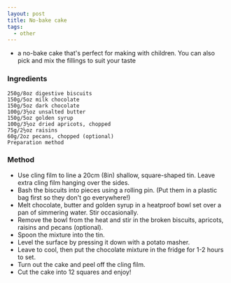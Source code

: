 ```yaml
---
layout: post
title: No-bake cake
tags:
  - other
---
```


* a no-bake cake that's perfect for making with children. You can also pick and mix the fillings to suit your taste

### Ingredients

    250g/8oz digestive biscuits
    150g/5oz milk chocolate
    150g/5oz dark chocolate
    100g/3½oz unsalted butter
    150g/5oz golden syrup
    100g/3½oz dried apricots, chopped
    75g/2½oz raisins
    60g/2oz pecans, chopped (optional)
    Preparation method

### Method

+ Use cling film to line a 20cm (8in) shallow, square-shaped tin. Leave extra cling film hanging over the sides. 
+ Bash the biscuits into pieces using a rolling pin. (Put them in a plastic bag first so they don't go everywhere!) 
+ Melt chocolate, butter and golden syrup in a heatproof bowl set over a pan of simmering water. Stir occasionally. 
+ Remove the bowl from the heat and stir in the broken biscuits, apricots, raisins and pecans (optional). 
+ Spoon the mixture into the tin. 
+ Level the surface by pressing it down with a potato masher. 
+ Leave to cool, then put the chocolate mixture in the fridge for 1-2 hours to set. 
+ Turn out the cake and peel off the cling film. 
+ Cut the cake into 12 squares and enjoy!
